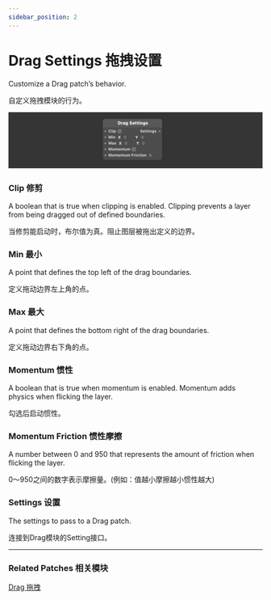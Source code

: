 ```yaml
---
sidebar_position: 2
---
```


# Drag Settings 拖拽设置

Customize a Drag patch’s behavior.

自定义拖拽模块的行为。

![Image](./../../static/img/docs/Interaction/drag-settings.png)

### Clip 修剪

A boolean that is true when clipping is enabled. Clipping prevents a layer from being dragged out of defined boundaries.

当修剪能启动时，布尔值为真。阻止图层被拖出定义的边界。

### Min 最小

A point that defines the top left of the drag boundaries.

定义拖动边界左上角的点。

### Max 最大

A point that defines the bottom right of the drag boundaries.

定义拖动边界右下角的点。

### Momentum 惯性

A boolean that is true when momentum is enabled. Momentum adds physics when flicking the layer.

勾选后启动惯性。

### Momentum Friction 惯性摩擦

A number between 0 and 950 that represents the amount of friction when flicking the layer.

0～950之间的数字表示摩擦量。(例如：值越小摩擦越小惯性越大)

### Settings 设置

The settings to pass to a Drag patch.

连接到Drag模块的Setting接口。

------

### Related Patches 相关模块

[Drag 拖拽](./Drag.md)
